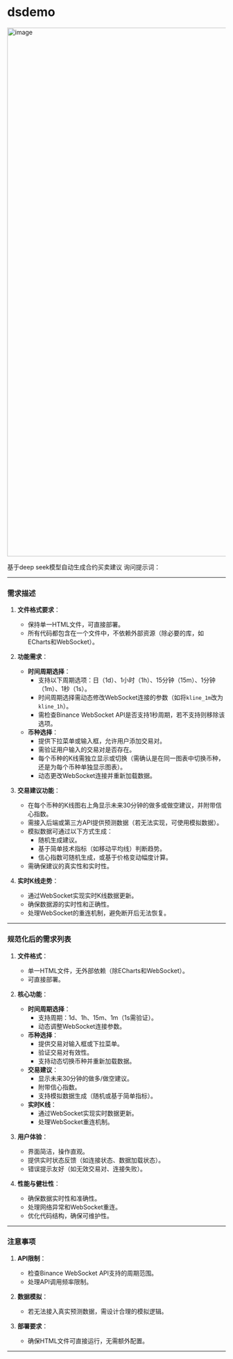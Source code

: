 # dsdemo

<img width="1217" alt="image" src="https://github.com/user-attachments/assets/2446d9c2-61c1-413c-892c-74f0f31e98ec" />





基于deep seek模型自动生成合约买卖建议  询问提示词：

---

### 需求描述

1. **文件格式要求**：
   - 保持单一HTML文件，可直接部署。
   - 所有代码都包含在一个文件中，不依赖外部资源（除必要的库，如ECharts和WebSocket）。

2. **功能需求**：
   - **时间周期选择**：
     - 支持以下周期选项：日（1d）、1小时（1h）、15分钟（15m）、1分钟（1m）、1秒（1s）。
     - 时间周期选择需动态修改WebSocket连接的参数（如将`kline_1m`改为`kline_1h`）。
     - 需检查Binance WebSocket API是否支持1秒周期，若不支持则移除该选项。
   - **币种选择**：
     - 提供下拉菜单或输入框，允许用户添加交易对。
     - 需验证用户输入的交易对是否存在。
     - 每个币种的K线需独立显示或切换（需确认是在同一图表中切换币种，还是为每个币种单独显示图表）。
     - 动态更改WebSocket连接并重新加载数据。

3. **交易建议功能**：
   - 在每个币种的K线图右上角显示未来30分钟的做多或做空建议，并附带信心指数。
   - 需接入后端或第三方API提供预测数据（若无法实现，可使用模拟数据）。
   - 模拟数据可通过以下方式生成：
     - 随机生成建议。
     - 基于简单技术指标（如移动平均线）判断趋势。
     - 信心指数可随机生成，或基于价格变动幅度计算。
   - 需确保建议的真实性和实时性。

4. **实时K线走势**：
   - 通过WebSocket实现实时K线数据更新。
   - 确保数据源的实时性和正确性。
   - 处理WebSocket的重连机制，避免断开后无法恢复。

---

### 规范化后的需求列表

1. **文件格式**：
   - 单一HTML文件，无外部依赖（除ECharts和WebSocket）。
   - 可直接部署。

2. **核心功能**：
   - **时间周期选择**：
     - 支持周期：1d、1h、15m、1m（1s需验证）。
     - 动态调整WebSocket连接参数。
   - **币种选择**：
     - 提供交易对输入框或下拉菜单。
     - 验证交易对有效性。
     - 支持动态切换币种并重新加载数据。
   - **交易建议**：
     - 显示未来30分钟的做多/做空建议。
     - 附带信心指数。
     - 支持模拟数据生成（随机或基于简单指标）。
   - **实时K线**：
     - 通过WebSocket实现实时数据更新。
     - 处理WebSocket重连机制。

3. **用户体验**：
   - 界面简洁，操作直观。
   - 提供实时状态反馈（如连接状态、数据加载状态）。
   - 错误提示友好（如无效交易对、连接失败）。

4. **性能与健壮性**：
   - 确保数据实时性和准确性。
   - 处理网络异常和WebSocket重连。
   - 优化代码结构，确保可维护性。

---

### 注意事项

1. **API限制**：
   - 检查Binance WebSocket API支持的周期范围。
   - 处理API调用频率限制。

2. **数据模拟**：
   - 若无法接入真实预测数据，需设计合理的模拟逻辑。

3. **部署要求**：
   - 确保HTML文件可直接运行，无需额外配置。

---
